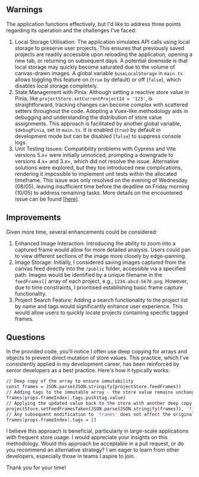 ## Warnings

The application functions effectively, but I'd like to address three points regarding its operation and the challenges I've faced:

1. Local Storage Utilisation: The application simulates API calls using local storage to preserve user projects. This ensures that previously saved projects are readily accessible upon reloading the application, opening a new tab, or returning on subsequent days. A potential downside is that local storage may quickly become saturated due to the volume of canvas-drawn images. A global variable `$useLocalStorage` in `main.ts` allows toggling this feature on (`true` by default) or off (`false`), which disables local storage completely.
2. State Management with Pinia: Although setting a reactive store value in Pinia, like `projectStore.setCurrentProjectId = '123'`, is straightforward, tracking changes can become complex with scattered setters throughout the code. Adopting a Vuex-like methodology aids in debugging and understanding the distribution of store value assignments. This approach is facilitated by another global variable, `$debugPinia`, set in `main.ts`. It is enabled (`true`) by default in development mode but can be disabled (`false`) to suppress console logs.
3. Unit Testing Issues: Compatibility problems with Cypress and Vite versions 5.x+ were initially unnoticed, prompting a downgrade to versions 4.x+ and 3.x+, which did not resolve the issue. Alternative solutions were explored, but they too introduced new complications, rendering it impossible to implement unit tests within the allocated timeframe. This issue was only resolved on the evening of Wednesday (08/05), leaving insufficient time before the deadline on Friday morning (10/05) to address remaining tasks. More details on the encountered issue can be found [[here](https://github.com/cypress-io/cypress/issues/25913)].

## Improvements

Given more time, several enhancements could be considered:

1. Enhanced Image Interaction: Introducing the ability to zoom into a captured frame would allow for more detailed analysis. Users could pan to view different sections of the image more closely by edge-panning.
2. Image Storage: Initially, I considered saving images captured from the canvas feed directly into the `/public` folder, accessible via a specified path. Images would be identified by a unique filename in the `feedFrames[]` array of each project, e.g., `1234-abcd-5678.png`. However, due to time constraints, I prioritised establishing basic frame capture functionality.
3. Project Search Feature: Adding a search functionality to the project list by name and tags would significantly enhance user experience. This would allow users to quickly locate projects containing specific tagged frames.

## Questions

In the provided code, you'll notice I often use deep copying for arrays and objects to prevent direct mutation of store values. This practice, which I've consistently applied in my development career, has been reinforced by senior developers as a best practice. Here's how it typically works:

```sh
// Deep copy of the array to ensure immutability
const frames = JSON.parse(JSON.stringify(projectStore.feedFrames))
// Adding tags to the immutable array - the store value remains unchanged
frames[props.frameIndex].tags.push(tag.value)
// Applying the updated value back to the store with another deep copy
projectStore.setFeedFramesTaken(JSON.parse(JSON.stringify(frames)), 'file -> components/frame/frame_tags.vue; method -> saveTag()')
// Any subsequent modification to 'frames' does not affect the original store value
frames[props.frameIndex].tags = []
```

I believe this approach is beneficial, particularly in large-scale applications with frequent store usage. I would appreciate your insights on this methodology. Would this approach be acceptable in a pull request, or do you recommend an alternative strategy? I am eager to learn from other developers, especially those in teams I aspire to join.

Thank you for your time!
